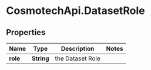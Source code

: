 # CosmotechApi.DatasetRole

## Properties

Name | Type | Description | Notes
------------ | ------------- | ------------- | -------------
**role** | **String** | the Dataset Role | 


